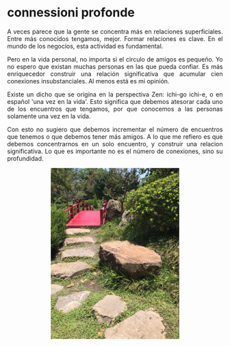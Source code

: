 # connessioni profonde 

<p>
<div style="text-align: justify">
  A veces parece que la gente se concentra más en relaciones superficiales. Entre más conocidos tengamos, mejor. Formar relaciones es clave. En el mundo de los negocios, esta actividad es fundamental.
</div>
</p>

<p>
  <div style="text-align: justify">
    Pero en la vida personal, no importa si el circulo de amigos es pequeño. Yo no espero que existan muchas personas en las que pueda confiar. Es más enriquecedor construir una relación significativa que acumular cien conexiones insubstanciales. Al menos está es mi opinión.
  </div>
</p>

<p>
  <div style="text-align: justify">
    Existe un dicho que se origina en la perspectiva Zen: ichi-go ichi-e, o en español 'una vez en la vida'. Esto significa que debemos atesorar cada uno de los encuentros que tengamos, por que conocemos a las personas solamente una vez en la vida.
  </div>
</p>

<p>
<div style="text-align: justify">
  Con esto no sugiero que debemos incrementar el número de encuentros que tenemos o que debemos tener más amigos. A lo que me refiero es que debemos concentrarnos en un solo encuentro, y construir una relacion significativa. Lo que es importante no es el número de conexiones, sino su profundidad.
</div>
</p>

<p align="center">
<img src="https://raw.githubusercontent.com/czhroailsky/czhroailsky.github.io/master/images/2021-06-16-connessione/rock_bridge.jpg" alt="cover" width="300" height="400"/>
</p>
